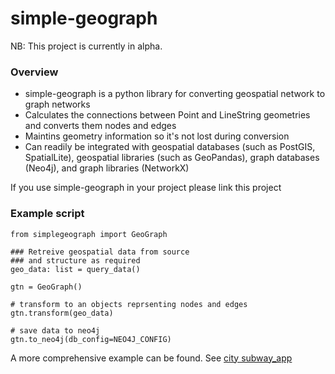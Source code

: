 # simple-geograph

NB: This project is currently in alpha.

### Overview

- simple-geograph is a python library for converting geospatial network to graph networks
- Calculates the connections between Point and LineString geometries and converts them nodes and edges
- Maintins geometry information so it's not lost during conversion
- Can readily be integrated with geospatial databases (such as PostGIS, SpatialLite), geospatial libraries (such as GeoPandas), graph databases (Neo4j), and graph libraries (NetworkX)

If you use simple-geograph in your project please link this project

### Example script
```
from simplegeograph import GeoGraph

### Retreive geospatial data from source
### and structure as required
geo_data: list = query_data()

gtn = GeoGraph()

# transform to an objects reprsenting nodes and edges
gtn.transform(geo_data)

# save data to neo4j
gtn.to_neo4j(db_config=NEO4J_CONFIG)
```
A more comprehensive example can be found. See [city subway_app](examples/city/README.md)

